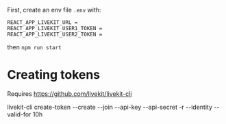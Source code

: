 First, create an env file `.env` with:

```
REACT_APP_LIVEKIT_URL = 
REACT_APP_LIVEKIT_USER1_TOKEN = 
REACT_APP_LIVEKIT_USER2_TOKEN = 
```

then `npm run start`

# Creating tokens

Requires https://github.com/livekit/livekit-cli

livekit-cli create-token --create --join --api-key <key> --api-secret <secret> -r <room> --identity <identity> --valid-for 10h
